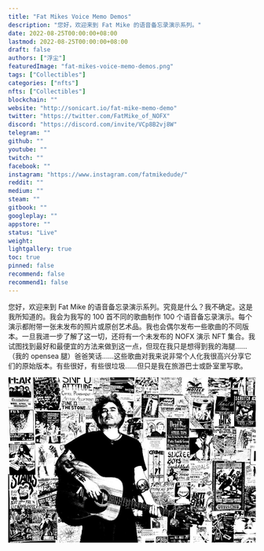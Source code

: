 ```yaml
---
title: "Fat Mikes Voice Memo Demos"
description: "您好，欢迎来到 Fat Mike 的语音备忘录演示系列。"
date: 2022-08-25T00:00:00+08:00
lastmod: 2022-08-25T00:00:00+08:00
draft: false
authors: ["浮尘"]
featuredImage: "fat-mikes-voice-memo-demos.png"
tags: ["Collectibles"]
categories: ["nfts"]
nfts: ["Collectibles"]
blockchain: ""
website: "http://sonicart.io/fat-mike-memo-demo"
twitter: "https://twitter.com/FatMike_of_NOFX"
discord: "https://discord.com/invite/VCp8B2vj8W"
telegram: ""
github: ""
youtube: ""
twitch: ""
facebook: ""
instagram: "https://www.instagram.com/fatmikedude/"
reddit: ""
medium: ""
steam: ""
gitbook: ""
googleplay: ""
appstore: ""
status: "Live"
weight: 
lightgallery: true
toc: true
pinned: false
recommend: false
recommend1: false
---
```

您好，欢迎来到 Fat Mike 的语音备忘录演示系列。究竟是什么？我不确定。这是我所知道的。我会为我写的 100 首不同的歌曲制作 100 个语音备忘录演示。每个演示都附带一张未发布的照片或原创艺术品。我也会偶尔发布一些歌曲的不同版本。一旦我进一步了解了这一切，还将有一个未发布的 NOFX 演示 NFT 集合。我试图找到最好和最便宜的方法来做到这一点，但现在我只是想得到我的海腿......（我的 opensea 腿）爸爸笑话......这些歌曲对我来说非常个人化我很高兴分享它们的原始版本。有些很好，有些很垃圾……但只是我在旅游巴士或卧室里写歌。

![nft](64651321.jpg)